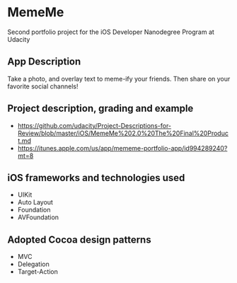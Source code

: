 # MemeMe
Second portfolio project for the iOS Developer Nanodegree Program at Udacity

## App Description
Take a photo, and overlay text to meme-ify your friends. Then share on your favorite social channels!

## Project description, grading and example
* https://github.com/udacity/Project-Descriptions-for-Review/blob/master/iOS/MemeMe%202.0%20The%20Final%20Product.md
* https://itunes.apple.com/us/app/mememe-portfolio-app/id994289240?mt=8

## iOS frameworks and technologies used
* UIKit
* Auto Layout
* Foundation
* AVFoundation

## Adopted Cocoa design patterns
* MVC
* Delegation
* Target-Action
